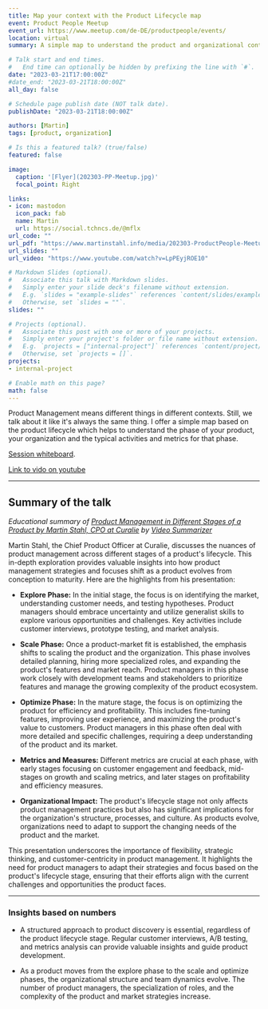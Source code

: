 ```yaml
---
title: Map your context with the Product Lifecycle map
event: Product People Meetup
event_url: https://www.meetup.com/de-DE/productpeople/events/
location: virtual	
summary: A simple map to understand the product and organizational context you are in.

# Talk start and end times.
#   End time can optionally be hidden by prefixing the line with `#`.
date: "2023-03-21T17:00:00Z"
#date_end: "2023-03-21T18:00:00Z"
all_day: false

# Schedule page publish date (NOT talk date).
publishDate: "2023-03-21T18:00:00Z"

authors: [Martin]
tags: [product, organization]

# Is this a featured talk? (true/false)
featured: false

image:
  caption: '[Flyer](202303-PP-Meetup.jpg)'
  focal_point: Right

links:
- icon: mastodon
  icon_pack: fab
  name: Martin
  url: https://social.tchncs.de/@mflx
url_code: ""
url_pdf: "https://www.martinstahl.info/media/202303-ProductPeople-Meetup-Lifecycles.pdf"
url_slides: ""
url_video: "https://www.youtube.com/watch?v=LpPEyjROE10"

# Markdown Slides (optional).
#   Associate this talk with Markdown slides.
#   Simply enter your slide deck's filename without extension.
#   E.g. `slides = "example-slides"` references `content/slides/example-slides.md`.
#   Otherwise, set `slides = ""`.
slides: ""

# Projects (optional).
#   Associate this post with one or more of your projects.
#   Simply enter your project's folder or file name without extension.
#   E.g. `projects = ["internal-project"]` references `content/project/deep-learning/index.md`.
#   Otherwise, set `projects = []`.
projects:
- internal-project

# Enable math on this page?
math: false
---
```


Product Management means different things in different contexts. Still, we talk about it like it's always the same thing. I offer a simple map based on the product lifecycle which helps to understand the phase of your product, your organization and the typical activities and metrics for that phase.

[Session whiteboard](https://www.martinstahl.info/media/202303-ProductPeople-Meetup-Lifecycles.pdf).

[Link to vido on youtube](https://www.youtube.com/watch?v=LpPEyjROE10)

--- 

## Summary of the talk ##

_Educational summary of [Product Management in Different Stages of a Product by Martin Stahl, CPO at Curalie](https://www.youtube.com/watch?v=LpPEyjROE10) by [Video Summarizer](https://chat.openai.com/g/g-GvcYCKPIH-video-summarizer-ai)_

Martin Stahl, the Chief Product Officer at Curalie, discusses the nuances of product management across different stages of a product's lifecycle. This in-depth exploration provides valuable insights into how product management strategies and focuses shift as a product evolves from conception to maturity. Here are the highlights from his presentation:

- **Explore Phase:** In the initial stage, the focus is on identifying the market, understanding customer needs, and testing hypotheses. Product managers should embrace uncertainty and utilize generalist skills to explore various opportunities and challenges. Key activities include customer interviews, prototype testing, and market analysis.

- **Scale Phase:** Once a product-market fit is established, the emphasis shifts to scaling the product and the organization. This phase involves detailed planning, hiring more specialized roles, and expanding the product's features and market reach. Product managers in this phase work closely with development teams and stakeholders to prioritize features and manage the growing complexity of the product ecosystem.

- **Optimize Phase:** In the mature stage, the focus is on optimizing the product for efficiency and profitability. This includes fine-tuning features, improving user experience, and maximizing the product's value to customers. Product managers in this phase often deal with more detailed and specific challenges, requiring a deep understanding of the product and its market.

- **Metrics and Measures:** Different metrics are crucial at each phase, with early stages focusing on customer engagement and feedback, mid-stages on growth and scaling metrics, and later stages on profitability and efficiency measures.

- **Organizational Impact:** The product's lifecycle stage not only affects product management practices but also has significant implications for the organization's structure, processes, and culture. As products evolve, organizations need to adapt to support the changing needs of the product and the market.

This presentation underscores the importance of flexibility, strategic thinking, and customer-centricity in product management. It highlights the need for product managers to adapt their strategies and focus based on the product's lifecycle stage, ensuring that their efforts align with the current challenges and opportunities the product faces.

---

### Insights based on numbers

- A structured approach to product discovery is essential, regardless of the product lifecycle stage. Regular customer interviews, A/B testing, and metrics analysis can provide valuable insights and guide product development.

- As a product moves from the explore phase to the scale and optimize phases, the organizational structure and team dynamics evolve. The number of product managers, the specialization of roles, and the complexity of the product and market strategies increase.

